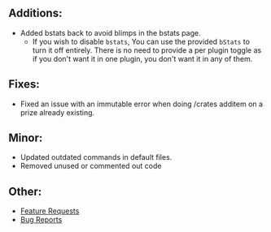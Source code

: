 ## Additions:
* Added bstats back to avoid blimps in the bstats page.
  * If you wish to disable `bstats`, You can use the provided `bStats` to turn it off entirely. There is no need to provide a per plugin toggle as if you don't want it in one plugin, you don't want it in any of them.

## Fixes:
* Fixed an issue with an immutable error when doing /crates additem on a prize already existing.

## Minor:
* Updated outdated commands in default files.
* Removed unused or commented out code

## Other:
* [Feature Requests](https://github.com/Crazy-Crew/CrazyCrates/discussions/categories/features)
* [Bug Reports](https://github.com/Crazy-Crew/CrazyCrates/issues)